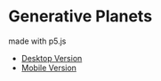 # Generative Planets

made with p5.js

* [Desktop Version](https://mathiasfontain.at/p5/planets/)
* [Mobile Version](https://mathiasfontain.at/p5/planets-mobile/)